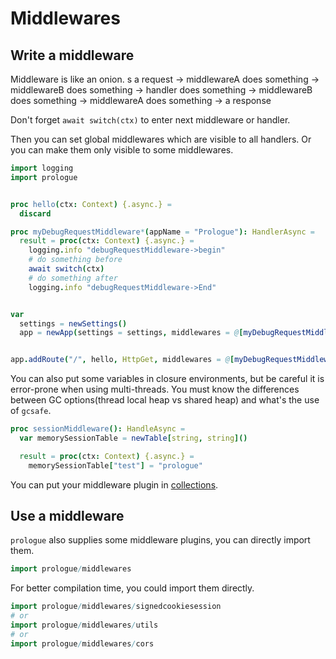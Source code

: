 # Middlewares

## Write a middleware

Middleware is like an onion. 
s
a request -> middlewareA does something -> middlewareB does something
-> handler does something -> middlewareB does something -> middlewareA does something -> a response

Don't forget `await switch(ctx)` to enter next middleware or handler.

Then you can set global middlewares which are visible to all handlers. Or you can make them only
visible to some middlewares.

```nim
import logging
import prologue


proc hello(ctx: Context) {.async.} =
  discard

proc myDebugRequestMiddleware*(appName = "Prologue"): HandlerAsync =
  result = proc(ctx: Context) {.async.} =
    logging.info "debugRequestMiddleware->begin"
    # do something before
    await switch(ctx)
    # do something after
    logging.info "debugRequestMiddleware->End"


var
  settings = newSettings()
  app = newApp(settings = settings, middlewares = @[myDebugRequestMiddleware()])


app.addRoute("/", hello, HttpGet, middlewares = @[myDebugRequestMiddleware()])
```

You can also put some variables in closure environments, but be careful it is error-prone when using multi-threads. You must know the differences between GC options(thread local heap vs shared heap) and what's the use of `gcsafe`. 

```nim
proc sessionMiddleware(): HandleAsync =
  var memorySessionTable = newTable[string, string]()

  result = proc(ctx: Context) {.async.} =
    memorySessionTable["test"] = "prologue"
```

You can put your middleware plugin in [collections](https://github.com/planety/awesome-prologue).

## Use a middleware

`prologue` also supplies some middleware plugins, you can directly import them.

```nim
import prologue/middlewares
```

For better compilation time, you could import them directly.

```nim
import prologue/middlewares/signedcookiesession
# or
import prologue/middlewares/utils
# or
import prologue/middlewares/cors
```
